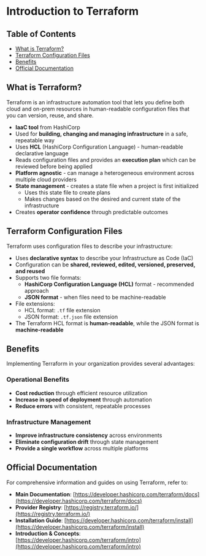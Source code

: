 # Introduction to Terraform

## Table of Contents
- [What is Terraform?](#what-is-terraform)
- [Terraform Configuration Files](#terraform-configuration-files)
- [Benefits](#benefits)
- [Official Documentation](#official-documentation)

## What is Terraform?

Terraform is an infrastructure automation tool that lets you define both cloud and on-prem resources in human-readable configuration files that you can version, reuse, and share.

- **IaaC tool** from HashiCorp
- Used for **building, changing and managing infrastructure** in a safe, repeatable way
- Uses **HCL** (HashiCorp Configuration Language) - human-readable declarative language
- Reads configuration files and provides an **execution plan** which can be reviewed before being applied
- **Platform agnostic** - can manage a heterogeneous environment across multiple cloud providers
- **State management** - creates a state file when a project is first initialized
  - Uses this state file to create plans 
  - Makes changes based on the desired and current state of the infrastructure
- Creates **operator confidence** through predictable outcomes

## Terraform Configuration Files

Terraform uses configuration files to describe your infrastructure:

- Uses **declarative syntax** to describe your Infrastructure as Code (IaC)
- Configuration can be **shared, reviewed, edited, versioned, preserved, and reused**
- Supports two file formats:
  - **HashiCorp Configuration Language (HCL)** format - recommended approach
  - **JSON format** - when files need to be machine-readable
- File extensions:
  - HCL format: `.tf` file extension
  - JSON format: `.tf.json` file extension
- The Terraform HCL format is **human-readable**, while the JSON format is **machine-readable**

## Benefits

Implementing Terraform in your organization provides several advantages:

### Operational Benefits
- **Cost reduction** through efficient resource utilization
- **Increase in speed of deployment** through automation
- **Reduce errors** with consistent, repeatable processes

### Infrastructure Management
- **Improve infrastructure consistency** across environments
- **Eliminate configuration drift** through state management
- **Provide a single workflow** across multiple platforms

## Official Documentation

For comprehensive information and guides on using Terraform, refer to:

- **Main Documentation**: [https://developer.hashicorp.com/terraform/docs](https://developer.hashicorp.com/terraform/docs)
- **Provider Registry**: [https://registry.terraform.io/](https://registry.terraform.io/)
- **Installation Guide**: [https://developer.hashicorp.com/terraform/install](https://developer.hashicorp.com/terraform/install)
- **Introduction & Concepts**: [https://developer.hashicorp.com/terraform/intro](https://developer.hashicorp.com/terraform/intro)
